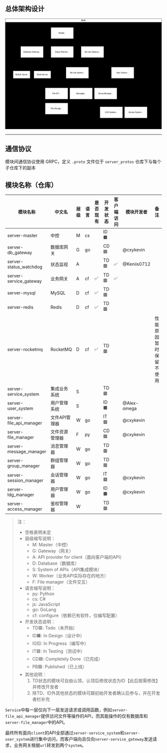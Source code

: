 ## 总体架构设计

![arch image](https://raw.githubusercontent.com/StealthIM/server-arch/refs/heads/main/arch.svg)

---

## 通信协议

模块间通信协议使用 GRPC，定义 `.proto` 文件位于 `server_protos` 仓库下与每个子仓库下的副本

## 模块名称（仓库）

| 模块名称                    | 中文名      | 层级  | 语言  | 是否现有 | 开发状态 | 客户端访问 | 模块开发者 | 备注 | 仓库 |
| ----------------------- | -------- | --- | --- | ---- | ---- | ----- | ----- | - | - |
| server-master           | 中控       | M   | cs  |     | ID🟧   |       |  | |  |
| server-db_gateway       | 数据库网关    | G   | go  |     | CD🟦   |       | @cxykevin | | [StealthIMDB](https://github.com/StealthIM/StealthIMDB) |
| server-status_watchdog  | 状态监视     | A   |     |      | TD🟥   | ✅     | @Keniis0712 | | |
| server-service_gateway  | 业务网关     | A   | cf  | ✅    | TD🟥   | ✅     |  | | |
| server-mysql            | MySQL    | D   | cf  | ✅    | TD🟥   |       |       | | |
| server-redis            | Redis    | D   | cf  | ✅    | TD🟥   |       |       | | |
| server-rocketmq         | RocketMQ | D   | cf  | ✅    | TD🟥   |       |       | 性能原因暂时保留不使用 | |
| server-service_system   | 集成业务系统   | S   |     |      | TD🟥   |       |       | | |
| server-user_system      | 用户管理系统   | S   |     |      | ID🟧   |       | @Alex-omega      | | |
| server-file_api_manager | 文件API管理器 | W   | go  |      | IT🟪   |       | @cxykevin      | | [StealthIMFileAPI](https://github.com/StealthIM/StealthIMFileAPI) |
| server-file_manager     | 文件资源管理器  | F   | py  |      | CD🟦  |       | @cxykevin      | | [StealthIMFileStorage](https://github.com/StealthIM/StealthIMFileStorage) |
| server-message_manager  | 消息管理器    | W   | go  |      | TD🟥   |       |  | | |
| server-group_manager    | 群组管理器    | W   | go  |      | TD🟥   |       |  | | |
| server-session_manager  | 会话管理器    | W   | go  |      | IT🟪  |       | @cxykevin     | | [StealthIMSession](https://github.com/StealthIM/Session) |
| server-ldg_manager      | 用户管理器    | W   | go  |      | ID🟧  |       | @cxykevin | | |
| server-access_manager   | 鉴权管理器    | W   |     |      | TD🟥   |       |       | | |
> 注：
> - 空格表明未定
> - 层级缩写说明：
> 	- M: Master（中控）
> 	- G: Gateway（网关）
> 	- A: API provider for client（面向客户端的API）
> 	- D: Database（数据库）
> 	- S: System of APIs（API集成模块）
> 	- W: Worker（业务API实际存在的地方）
> 	- F: File manager（文件交互）
> - 语言缩写说明：
> 	- py: Python
> 	- cs: C#
> 	- js: JavaScript
>   - go: GoLang
> 	- cf: configure（依赖已有软件，仅编写配置）
> - 开发状态说明：
> 	- TD🟥: Todo（未开始）
> 	- ID🟧: In Design（设计中）
> 	- IG🟨: In Progress（编写中）
> 	- IT🟪: In Testing（测试中）
> 	- CD🟦: Completely Done（已完成）
> 	- PB🟩: Published（已上线）
> - 其他说明：
> 	1. TD状态的模块可自由认领，认领后修改状态为ID【此后按需修改】并修改开发者
> 	2. 除TD、ID外其他状态的模块可跟初始开发者确认后参与，并在开发者栏补充

`Service`中每一层仅向下一层发送请求或调用函数，例如`server-file_api_manager`提供访问文件等操作的API，而其能操作的仅有数据库和`server-file_manager`中的API。

最终所有面向`client`的API全部通过`server-service_system`和`server-user_system`进行集中访问，而客户端向且仅向`server-service_gateway`发送请求，业务网关根据`url`转发到两个`system`。
